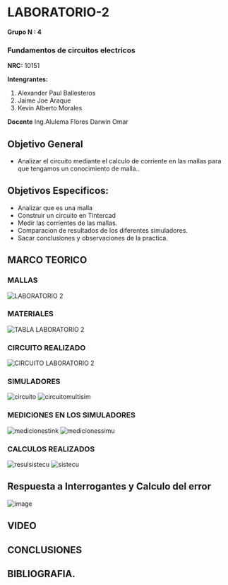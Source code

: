 # LABORATORIO-2
**Grupo N : 4**
### Fundamentos de circuitos electricos 
**NRC:** 10151



**Intengrantes:**
1. Alexander Paul Ballesteros
2.  Jaime Joe Araque
3.   Kevin Alberto Morales 


**Docente** Ing.Alulema Flores Darwin Omar 

## Objetivo General

* Analizar el circuito mediante el calculo de corriente en las mallas para que tengamos un conocimiento de malla..

## Objetivos Especificos:

* Analizar que es una malla
*  Construir un circuito en Tintercad
*  Medir las corrientes de las mallas.
*  Comparacion de resultados de los diferentes simuladores.
*  Sacar conclusiones y observaciones de la practica.

## MARCO TEORICO

### MALLAS

![LABORATORIO 2](https://user-images.githubusercontent.com/93928146/142952973-64628592-c4a8-47d7-85c7-18c1dd1f368a.PNG)


### MATERIALES


![TABLA LABORATORIO 2](https://user-images.githubusercontent.com/93928146/142962585-e6ef21f5-160c-4a52-ac8a-61ebd596e69f.PNG)


### CIRCUITO REALIZADO

![CIRCUITO LABORATORIO 2](https://user-images.githubusercontent.com/93928146/142962605-2ff1c1fd-5ca1-4e6f-b57f-815a7f86879a.PNG)

### SIMULADORES

![circuito](https://user-images.githubusercontent.com/93224166/142962494-988f267c-7a85-4fb8-9579-4199a6ab9c8e.png)
![circuitomultisim](https://user-images.githubusercontent.com/93224166/142962495-ffc5f652-acdd-47a8-a709-8a025eaa55ed.png)

### MEDICIONES EN LOS SIMULADORES

![medicionestink](https://user-images.githubusercontent.com/93224166/142962489-dd9aa65f-541d-4fab-a16a-c96a4814e314.png)
![medicionessimu](https://user-images.githubusercontent.com/93224166/142962496-903f0ab5-3af0-4de5-b01e-de22e2e4c596.png)

### CALCULOS REALIZADOS

![resulsistecu](https://user-images.githubusercontent.com/93224166/142962491-4de94686-a4cf-458d-98b1-64c1eb637f83.png)
![sistecu](https://user-images.githubusercontent.com/93224166/142962492-fef4bbe2-0ac0-437d-8291-9c95ea71f8b6.png)

## Respuesta a Interrogantes y Calculo del error



![image](https://user-images.githubusercontent.com/93928146/142963698-c2985d04-d547-4377-bdf1-b2592d467d80.png)






## VIDEO
## CONCLUSIONES
## BIBLIOGRAFIA.






